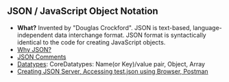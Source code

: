 ## JSON / JavaScript Object Notation
- **What?** Invented by "Douglas Crockford". JSON is text-based, language-independent data interchange format. JSON format is syntactically identical to the code for creating JavaScript objects.
- [Why JSON?](Why_JSON)
- [JSON Comments](Comments.md)
- [Datatypes](JSON_DataTypes): CoreDatatypes: Name(or Key)/value pair, Object, Array
- [Creating JSON Server, Accessing test.json using Browser, Postman](Restful_JSONServer)

  
